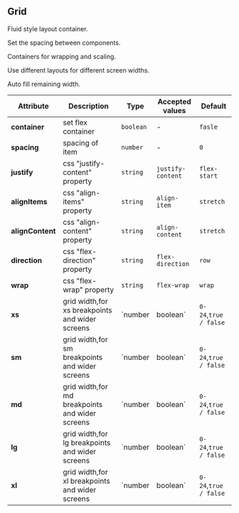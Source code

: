 ## Grid

Fluid style layout container.

<ex-code name="ex-grid-basic">

Set the spacing between components.

</ex-code>

<ex-code name="ex-grid-fluid">

Containers for wrapping and scaling.

</ex-code>

<ex-code name="ex-grid-responsive">

Use different layouts for different screen widths.

</ex-code>

<ex-code name="ex-grid-autoWidth">

Auto fill remaining width.

</ex-code>

<ex-footer edit-link="https://github.com/zeit-ui/vue/edit/master/docs/en-us/components/grid.md">

| Attribute | Description | Type | Accepted values | Default
| ---------- | ---------- | ---- |  -------------- | ------ |
| **container** | set flex container | `boolean` | - | `fasle` |
| **spacing** | spacing of item | `number` | - | `0` |
| **justify** | css "justify-content" property | `string` | `justify-content` | `flex-start` |
| **alignItems** | css "align-items" property | `string` | `align-item` | `stretch` |
| **alignContent** | css "align-content" property | `string` | `align-content` | `stretch` |
| **direction** | css "flex-direction" property | `string` | `flex-direction` | `row` |
| **wrap** | css "flex-wrap" property | `string` | `flex-wrap` | `wrap` |
| **xs** | grid width,for xs breakpoints and wider screens | `number | boolean` | `0-24`,`true / false` | `false` |
| **sm** | grid width,for sm breakpoints and wider screens | `number | boolean` | `0-24`,`true / false` | `false` |
| **md** | grid width,for md breakpoints and wider screens | `number | boolean` | `0-24`,`true / false` | `false` |
| **lg** | grid width,for lg breakpoints and wider screens | `number | boolean` | `0-24`,`true / false` | `false` |
| **xl** | grid width,for xl breakpoints and wider screens | `number | boolean` | `0-24`,`true / false` | `false` |

</ex-footer>
